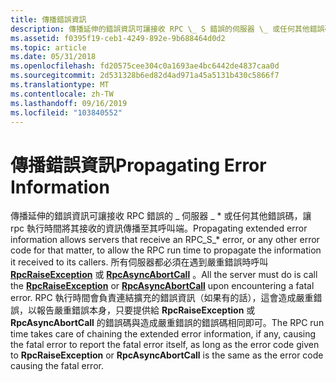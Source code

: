 ```yaml
---
title: 傳播錯誤資訊
description: 傳播延伸的錯誤資訊可讓接收 RPC \_ S 錯誤的伺服器 \_ 或任何其他錯誤碼，讓 rpc 執行時間將所收到的資訊傳播至其呼叫端。
ms.assetid: f0395f19-ceb1-4249-892e-9b688464d0d2
ms.topic: article
ms.date: 05/31/2018
ms.openlocfilehash: fd20575cee304c0a1693ae4bc6442de4837caa0d
ms.sourcegitcommit: 2d531328b6ed82d4ad971a45a5131b430c5866f7
ms.translationtype: MT
ms.contentlocale: zh-TW
ms.lasthandoff: 09/16/2019
ms.locfileid: "103840552"
---
```

# <a name="propagating-error-information"></a><span data-ttu-id="19e12-103">傳播錯誤資訊</span><span class="sxs-lookup"><span data-stu-id="19e12-103">Propagating Error Information</span></span>

<span data-ttu-id="19e12-104">傳播延伸的錯誤資訊可讓接收 RPC 錯誤的 \_ 伺服器 \_ \* 或任何其他錯誤碼，讓 rpc 執行時間將其接收的資訊傳播至其呼叫端。</span><span class="sxs-lookup"><span data-stu-id="19e12-104">Propagating extended error information allows servers that receive an RPC\_S\_\* error, or any other error code for that matter, to allow the RPC run time to propagate the information it received to its callers.</span></span> <span data-ttu-id="19e12-105">所有伺服器都必須在遇到嚴重錯誤時呼叫 [**RpcRaiseException**](/windows/desktop/api/Rpcdce/nf-rpcdce-rpcraiseexception) 或 [**RpcAsyncAbortCall**](/windows/desktop/api/Rpcasync/nf-rpcasync-rpcasyncabortcall) 。</span><span class="sxs-lookup"><span data-stu-id="19e12-105">All the server must do is call the [**RpcRaiseException**](/windows/desktop/api/Rpcdce/nf-rpcdce-rpcraiseexception) or [**RpcAsyncAbortCall**](/windows/desktop/api/Rpcasync/nf-rpcasync-rpcasyncabortcall) upon encountering a fatal error.</span></span> <span data-ttu-id="19e12-106">RPC 執行時間會負責連結擴充的錯誤資訊（如果有的話），這會造成嚴重錯誤，以報告嚴重錯誤本身，只要提供給 **RpcRaiseException** 或 **RpcAsyncAbortCall** 的錯誤碼與造成嚴重錯誤的錯誤碼相同即可。</span><span class="sxs-lookup"><span data-stu-id="19e12-106">The RPC run time takes care of chaining the extended error information, if any, causing the fatal error to report the fatal error itself, as long as the error code given to **RpcRaiseException** or **RpcAsyncAbortCall** is the same as the error code causing the fatal error.</span></span>

 

 




